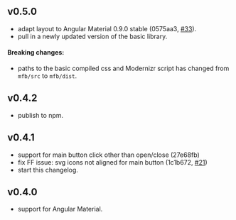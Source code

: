 ## v0.5.0

 * adapt layout to Angular Material 0.9.0 stable (0575aa3, [#33](https://github.com/nobitagit/ng-material-floating-button/issues/33)).
 * pull in a newly updated version of the basic library.

#### Breaking changes:
 * paths to the basic compiled css and Modernizr script has changed from `mfb/src` to `mfb/dist`.

## v0.4.2

 * publish to npm.

## v0.4.1

 * support for main button click other than open/close (27e68fb)
 * fix FF issue: svg icons not aligned for main button (1c1b672, [#21](https://github.com/nobitagit/ng-material-floating-button/issues/21))
 * start this changelog.

## v0.4.0

 * support for Angular Material.
